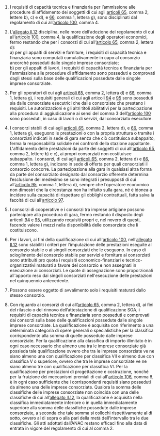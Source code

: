 1. I requisiti di capacità tecnica e finanziaria per l’ammissione alle procedure di affidamento dei soggetti di cui agli [articoli 65](/articolo-65/1), comma 2, lettere b), c) e d), e [66](/articolo-66/1), comma 1, lettera g), sono disciplinati dal regolamento di cui all’[articolo 100](/articolo-100/1), comma 4. 

2. L’[allegato II.12](/section/attachment-2-12/1) disciplina, nelle more dell’adozione del regolamento di cui all’[articolo 100](/articolo-100/1), comma 4, la qualificazione degli operatori economici, fermo restando che per i consorzi di cui all’[articolo 65](/articolo-65/1), comma 2, lettera d):<br>a) per gli appalti di servizi e forniture, i requisiti di capacità tecnica e finanziaria sono computati cumulativamente in capo al consorzio ancorché posseduti dalle singole imprese consorziate;<br>b) per gli appalti di lavori, i requisiti di capacità tecnica e finanziaria per l'ammissione alle procedure di affidamento sono posseduti e comprovati dagli stessi sulla base delle qualificazioni possedute dalle singole imprese consorziate.

3. Per gli operatori di cui agli [articoli 65](/articolo-65/1), comma 2, lettera d) e [66](/articolo-66/1), comma 1, lettera g), i requisiti generali di cui agli articoli [94](/articolo-94/1) e [95](/articolo-95/1) sono posseduti sia dalle consorziate esecutrici che dalle consorziate che prestano i requisiti. Le autorizzazioni e gli altri titoli abilitativi per la partecipazione alla procedura di aggiudicazione ai sensi del comma 3 dell’[articolo 100](/articolo-100/1) sono posseduti, in caso di lavori o di servizi, dal consorziato esecutore.

4. I consorzi stabili di cui agli [articoli 65](/articolo-65/1), comma 2, lettera d), e  [66](/articolo-66/1), comma 1, lettera g), eseguono le prestazioni o con la propria struttura o tramite i consorziati indicati in sede di gara senza che ciò costituisca subappalto, ferma la responsabilità solidale nei confronti della stazione appaltante. L'affidamento delle prestazioni da parte dei soggetti di cui all'[articolo 65](/articolo-65/1), comma 2, lettere b) e c), ai propri consorziati non costituisce subappalto. I consorzi, di cui agli [articoli 65](/articolo-65/1), comma 2, lettera d) e [66](/articolo-66/1), comma 1, lettera g), indicano in sede di offerta per quali consorziati il consorzio concorre. La partecipazione alla gara in qualsiasi altra forma da parte del consorziato designato dal consorzio offerente determina l’esclusione del medesimo se sono integrati i presupposti di cui all’[articolo 95](/articolo-95/1), comma 1, lettera d), sempre che l’operatore economico non dimostri che la circostanza non ha influito sulla gara, né è idonea a incidere sulla capacità di rispettare gli obblighi contrattuali, fatta salva la facoltà di cui all’[articolo 97](/articolo-97/1).

5. I consorzi di cooperative e i consorzi tra imprese artigiane possono partecipare alla procedura di gara, fermo restando il disposto degli articoli [94](/articolo-94/1) e [95](/articolo-95/1), utilizzando requisiti propri e, nel novero di questi, facendo valere i mezzi nella disponibilità delle consorziate che li costituiscono.

6. Per i lavori, ai fini della qualificazione di cui all'[articolo 100](/articolo-100/1), nell’[allegato II.12](/section/attachment-2-12/1) sono stabiliti i criteri per l'imputazione delle prestazioni eseguite al consorzio stabile o ai singoli consorziati che le eseguono. In caso di scioglimento del consorzio stabile per servizi e forniture ai consorziati sono attribuiti pro quota i requisiti economico-finanziari e tecnico-organizzativi maturati a favore del consorzio e non assegnati in esecuzione ai consorziati. Le quote di assegnazione sono proporzionali all'apporto reso dai singoli consorziati nell'esecuzione delle prestazioni nel quinquennio antecedente.

7. Possono essere oggetto di avvalimento solo i requisiti maturati dallo stesso consorzio.

8. Con riguardo ai consorzi di cui all’[articolo 65](/articolo-65/1), comma 2, lettera d), ai fini del rilascio o del rinnovo dell’attestazione di qualificazione SOA, i requisiti di capacità tecnica e finanziaria sono posseduti e comprovati dai consorzi sulla base delle qualificazioni possedute dalle singole imprese consorziate. La qualificazione è acquisita con riferimento a una determinata categoria di opere generali o specialistiche per la classifica corrispondente alla somma di quelle possedute dalle imprese consorziate. Per la qualificazione alla classifica di importo illimitato è in ogni caso necessario che almeno una tra le imprese consorziate già possieda tale qualificazione ovvero che tra le imprese consorziate ve ne siano almeno una con qualificazione per classifica VII e almeno due con classifica V o superiore, ovvero che tra le imprese consorziate ve ne siano almeno tre con qualificazione per classifica VI. Per la qualificazione per prestazioni di progettazione e costruzione, nonché per la fruizione dei meccanismi premiali di cui all'[articolo 106](/articolo-106/1), comma 8, è in ogni caso sufficiente che i corrispondenti requisiti siano posseduti da almeno una delle imprese consorziate. Qualora la somma delle classifiche delle imprese consorziate non coincida con una delle classifiche di cui all’[allegato II.12](/section/attachment-2-12/1), la qualificazione è acquisita nella classifica immediatamente inferiore o in quella immediatamente superiore alla somma delle classifiche possedute dalle imprese consorziate, a seconda che tale somma si collochi rispettivamente al di sotto, ovvero al di sopra o alla pari della metà dell'intervallo tra le due classifiche. Gli atti adottati dall’ANAC restano efficaci fino alla data di entrata in vigore del regolamento di cui al comma 2.